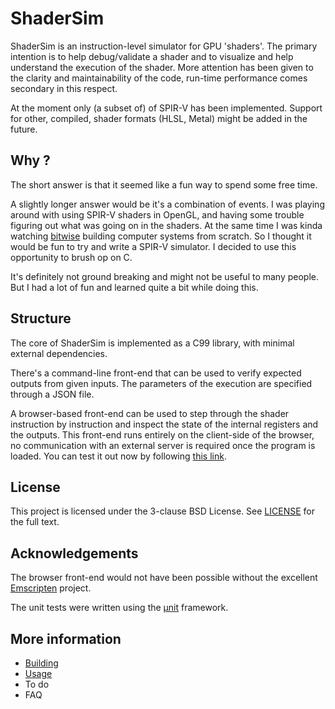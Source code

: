 # ShaderSim

ShaderSim is an instruction-level simulator for GPU 'shaders'. The primary intention is to help debug/validate a shader and to visualize and help understand the execution of the shader. More attention has been given to the clarity and maintainability of the code, run-time performance comes secondary in this respect.

At the moment only (a subset of) of SPIR-V has been implemented. Support for other, compiled, shader formats (HLSL, Metal) might be added in the future.

## Why ?

The short answer is that it seemed like a fun way to spend some free time.

A slightly longer answer would be it's a combination of events. I was playing around with using SPIR-V shaders in OpenGL, and having some trouble figuring out what was going on in the shaders. At the same time I was kinda watching [bitwise](https://github.com/pervognsen/bitwise) building computer systems from scratch. So I thought it would be fun to try and write a SPIR-V simulator. I decided to use this opportunity to brush op on C.

It's definitely not ground breaking and might not be useful to many people. But I had a lot of fun and learned quite a bit while doing this.

## Structure

The core of ShaderSim is implemented as a C99 library, with minimal external dependencies.

There's a command-line front-end that can be used to verify expected outputs from given inputs. The parameters of the execution are specified through a JSON file.

A browser-based front-end can be used to step through the shader instruction by instruction and inspect the state of the internal registers and the outputs. This front-end runs entirely on the client-side of the browser, no communication with an external server is required once the program is loaded. You can test it out now by following [this link](XXX).

## License

This project is licensed under the 3-clause BSD License. See [LICENSE](LICENSE) for the full text.

## Acknowledgements

The browser front-end would not have been possible without the excellent [Emscripten](http://emscripten.org) project.

The unit tests were written using the [µnit](https://nemequ.github.io/munit) framework.

## More information

- [Building](docs/building.md)
- [Usage](docs/usage.md)
- To do
- FAQ